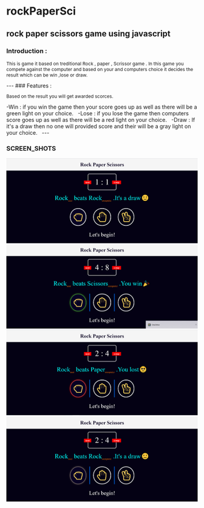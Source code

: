 # rockPaperSci
 rock paper scissors game using javascript
 ---
 ### Introduction :
<p style ="font-size: 12px ;">This is game it based on treditional Rock , paper , Scrissor game . In this game you compete against the computer and based on your and computers choice it decides the result which can be win ,lose or draw. </p>
---
### Features :
<p style ="font-size: 12px ;">Based on the result you will get awarded scorces.</p>
-Win : if you win the game then your score goes up as well as there will be a green light on your choice. &nbsp;
-Lose : if you lose the game then computers score goes up as well as there will be a red light on your choice. &nbsp;
-Draw : If it's a draw then no one will provided score and their will be a gray light on your choice. &nbsp;
---

### SCREEN_SHOTS
![starts](https://github.com/snippy066/rockPaperSci/blob/main/images/2021-07-13%20(1).png)
![Win](https://github.com/snippy066/rockPaperSci/blob/main/images/2021-07-13%20(17).png)
![lose](https://github.com/snippy066/rockPaperSci/blob/main/images/2021-07-13%20(10).png)
![draw](https://github.com/snippy066/rockPaperSci/blob/main/images/2021-07-13%20(11).png)



